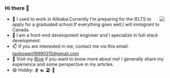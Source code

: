 ### Hi there 👋

<img align="right" src="https://github-readme-stats.vercel.app/api?username=taobowen&show_icons=true&icon_color=CE1D2D&text_color=718096&bg_color=ffffff&hide_title=true" />

- 💼 I used to work in Alibaba.Currently I'm preparing for the IELTS to apply for a graduated school.If everything goes well,I will immigrant to Canada.
- 🤔 I am a front-end development engineer and I specialize in full-stack development.
- 📫 If you are interested in me, contact me via this email: taobowen19990315@gmail.com
- 🔗 Visit my [Blog](http://taobowen.github.io/) if you want to know more about me! I generally share my experience and some perspective in my articles.
- 😄 Hobby: 🏂 🏊 🏖️ 🎷 

